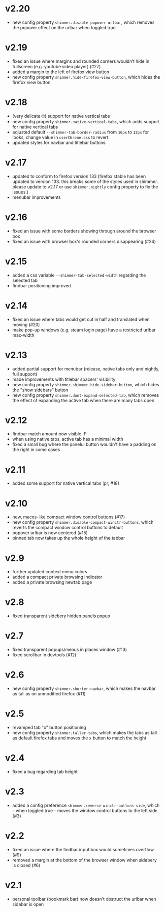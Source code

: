# v2.20
 - new config property `shimmer.disable-popover-urlbar`, which removes the popover effect on the urlbar when toggled true

# v2.19
 - fixed an issue where margins and rounded corners wouldn't hide in fullscreen (e.g. youtube video player) (#27)
 - added a margin to the left of firefox view button
 - new config property `shimmer.hide-firefox-view-button`, which hides the firefox view button

# v2.18
 - (very delicate 🙄) support for native vertical tabs
 - new config property `shimmer.native-vertical-tabs`, which adds support for native vertical tabs
 - adjusted default `--shimmer-tab-border-radius` from `16px` to `12px` for looks, change value in `userChrome.css` to revert
 - updated styles for navbar and titlebar buttons

# v2.17
 - updated to conform to firefox version 133 (firefox stable has been updated to version 133. this breaks some of the styles used in shimmer. please update to v2.17 or use `shimmer.nightly` config property to fix the issues.)
 - menubar improvements

# v2.16
 - fixed an issue with some borders showing through around the browser box
 - fixed an issue with browser box's rounded corners disappearing (#24)

# v2.15
 - added a css variable `--shimmer-tab-selected-width` regarding the selected tab
 - findbar positioning improved

# v2.14
 - fixed an issue where tabs would get cut in half and translated when moving (#20)
 - make pop-up windows (e.g. steam login page) have a restricted urlbar max-width

# v2.13
 - added partial support for menubar (release, native tabs only and nightly, full support)
 - made improvements with titlebar spacers' visibility
 - new config property `shimmer.shimmer.hide-sidebar-button`, which hides the "show sidebars" button
 - new config property `shimmer.dont-expand-selected-tab`, which removes the effect of expanding the active tab when there are many tabs open

# v2.12
 - findbar match amount now visible :P
 - when using native tabs, active tab has a minimal width
 - fixed a small bug where the panelui button wouldn't have a padding on the right in some cases

# v2.11
 - added some support for native vertical tabs (pr, #18)

# v2.10
 - new, macos-like compact window control buttons (#17)
 - new config property `shimmer.disable-compact-winctr-buttons`, which reverts the compact window control buttons to default
 - popover urlbar is now centered (#15)
 - pinned tab now takes up the whole height of the tabbar

# v2.9
 - further updated context menu colors
 - added a compact private browsing indicator
 - added a private browsing newtab page

# v2.8
 - fixed transparent sidebery hidden panels popup

# v2.7
 - fixed transparent popups/menus in places window (#13)
 - fixed scrollbar in devtools (#12)

# v2.6
 - new config property `shimmer.shorter-navbar`, which makes the navbar as tall as on unmodified firefox (#11)

# v2.5
 - revamped tab "x" button positioning
 - new config property `shimmer.taller-tabs`, which makes the tabs as tall as default firefox tabs and moves the x button to match the height

# v2.4
 - fixed a bug regarding tab height

# v2.3
 - added a config preference `shimmer.reverse-winctr-buttons-side`, which - when toggled true - moves the window control buttons to the left side (#3)

# v2.2
 - fixed an issue where the findbar input box would sometimes overflow (#9)
 - removed a margin at the bottom of the browser window when sidebery is closed (#6)

# v2.1
 - personal toolbar (bookmark bar) now doesn't obstruct the urlbar when sidebar is open
